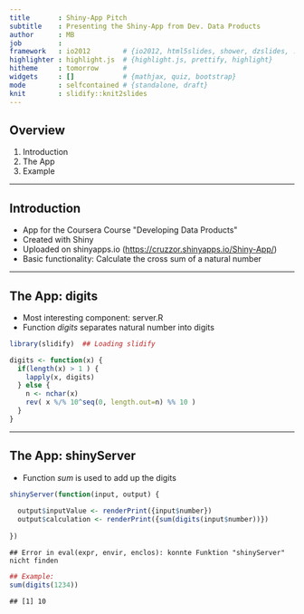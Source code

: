 ```yaml
---
title       : Shiny-App Pitch
subtitle    : Presenting the Shiny-App from Dev. Data Products
author      : MB
job         : 
framework   : io2012        # {io2012, html5slides, shower, dzslides, ...}
highlighter : highlight.js  # {highlight.js, prettify, highlight}
hitheme     : tomorrow      # 
widgets     : []            # {mathjax, quiz, bootstrap}
mode        : selfcontained # {standalone, draft}
knit        : slidify::knit2slides
---
```


## Overview

1. Introduction
2. The App
3. Example

---

## Introduction

* App for the Coursera Course "Developing Data Products"
* Created with Shiny
* Uploaded on shinyapps.io (https://cruzzor.shinyapps.io/Shiny-App/)
* Basic functionality: Calculate the cross sum of a natural number

---

## The App: digits

* Most interesting component: server.R
* Function _digits_ separates natural number into digits


```r
library(slidify)  ## Loading slidify

digits <- function(x) {
  if(length(x) > 1 ) {
    lapply(x, digits)
  } else {
    n <- nchar(x)
    rev( x %/% 10^seq(0, length.out=n) %% 10 )
  }
}
```

---

## The App: shinyServer

* Function _sum_ is used to add up the digits


```r
shinyServer(function(input, output) {
   
  output$inputValue <- renderPrint({input$number})
  output$calculation <- renderPrint({sum(digits(input$number))})
  
})
```

```
## Error in eval(expr, envir, enclos): konnte Funktion "shinyServer" nicht finden
```

```r
## Example:
sum(digits(1234))
```

```
## [1] 10
```
